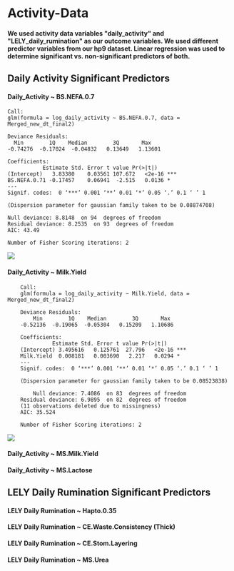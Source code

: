 # Activity-Data

#### We used activity data variables "daily_activity" and "LELY_daily_rumination" as our outcome variables. We used different predictor variables from our hp9 dataset. Linear regression was used to determine significant vs. non-significant predictors of both. 

## Daily Activity Significant Predictors

#### Daily_Activity ~ BS.NEFA.0.7

    Call:
    glm(formula = log_daily_activity ~ BS.NEFA.0.7, data = Merged_new_dt_final2)

    Deviance Residuals: 
      Min        1Q    Median        3Q       Max  
    -0.74276  -0.17024  -0.04832   0.13649   1.13601  

    Coefficients:
               Estimate Std. Error t value Pr(>|t|)    
    (Intercept)   3.83380    0.03561 107.672   <2e-16 ***
    BS.NEFA.0.71 -0.17457    0.06941  -2.515   0.0136 *  
    ---
    Signif. codes:  0 ‘***’ 0.001 ‘**’ 0.01 ‘*’ 0.05 ‘.’ 0.1 ‘ ’ 1

    (Dispersion parameter for gaussian family taken to be 0.08874708)

    Null deviance: 8.8148  on 94  degrees of freedom
    Residual deviance: 8.2535  on 93  degrees of freedom
    AIC: 43.49

    Number of Fisher Scoring iterations: 2

<img src=https://user-images.githubusercontent.com/61294969/82221643-e2e7db80-98e5-11ea-99b0-ff532759d117.png>

#### Daily_Activity ~ Milk.Yield

        Call:
        glm(formula = log_daily_activity ~ Milk.Yield, data = Merged_new_dt_final2)

        Deviance Residuals: 
            Min        1Q    Median        3Q       Max  
        -0.52136  -0.19065  -0.05304   0.15209   1.10686  

        Coefficients:
                  Estimate Std. Error t value Pr(>|t|)    
        (Intercept) 3.495616   0.125761  27.796   <2e-16 ***
        Milk.Yield  0.008181   0.003690   2.217   0.0294 *  
        ---
        Signif. codes:  0 ‘***’ 0.001 ‘**’ 0.01 ‘*’ 0.05 ‘.’ 0.1 ‘ ’ 1

        (Dispersion parameter for gaussian family taken to be 0.08523838)

            Null deviance: 7.4086  on 83  degrees of freedom
        Residual deviance: 6.9895  on 82  degrees of freedom
        (11 observations deleted due to missingness)
        AIC: 35.524

        Number of Fisher Scoring iterations: 2
 
 <img src=https://user-images.githubusercontent.com/61294969/82222466-f182c280-98e6-11ea-9186-8d0b605173a1.png>
 
#### Daily_Activity ~ MS.Milk.Yield

#### Daily_Activity ~ MS.Lactose

## LELY Daily Rumination Significant Predictors

#### LELY Daily Rumination ~ Hapto.0.35

#### LELY Daily Rumination ~ CE.Waste.Consistency (Thick)

#### LELY Daily Rumination ~ CE.Stom.Layering

#### LELY Daily Rumination ~ MS.Urea
